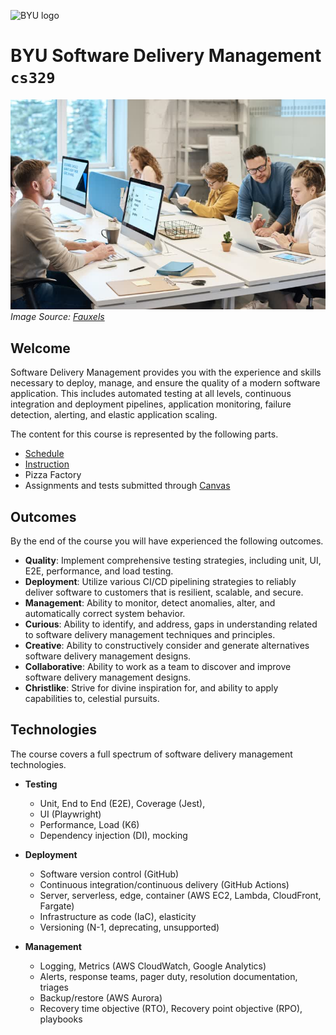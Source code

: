 ![BYU logo](https://github.com/softwaredeliverymanagement329/softwaredeliverymanagement/blob/main/byuLogo.png?raw=true)

# BYU **Software Delivery Management** `cs329`

![cover](softwaredeliverymanagementcover.jpg?raw=true)
_Image Source: [Fauxels](https://www.pexels.com/photo/people-working-in-front-of-the-computer-3184357)_

## Welcome

Software Delivery Management provides you with the experience and skills necessary to deploy, manage, and ensure the quality of a modern software application. This includes automated testing at all levels, continuous integration and deployment pipelines, application monitoring, failure detection, alerting, and elastic application scaling.

The content for this course is represented by the following parts.

- [Schedule](https://github.com/softwaredeliverymanagement329/softwaredeliverymanagement/blob/main/schedule/schedule.md)
- [Instruction](https://github.com/softwaredeliverymanagement329/softwaredeliverymanagement/blob/main/instruction/modules.md#readme)
- Pizza Factory
- Assignments and tests submitted through [Canvas](https://byu.instructure.com)

## Outcomes

By the end of the course you will have experienced the following outcomes.

- **Quality**: Implement comprehensive testing strategies, including unit, UI, E2E, performance, and load testing.
- **Deployment**: Utilize various CI/CD pipelining strategies to reliably deliver software to customers that is resilient, scalable, and secure.
- **Management**: Ability to monitor, detect anomalies, alter, and automatically correct system behavior.
- **Curious**: Ability to identify, and address, gaps in understanding related to software delivery management techniques and principles.
- **Creative**: Ability to constructively consider and generate alternatives software delivery management designs.
- **Collaborative**: Ability to work as a team to discover and improve software delivery management designs.
- **Christlike**: Strive for divine inspiration for, and ability to apply capabilities to, celestial pursuits.

## Technologies

The course covers a full spectrum of software delivery management technologies.

- **Testing**

  - Unit, End to End (E2E), Coverage (Jest),
  - UI (Playwright)
  - Performance, Load (K6)
  - Dependency injection (DI), mocking

- **Deployment**

  - Software version control (GitHub)
  - Continuous integration/continuous delivery (GitHub Actions)
  - Server, serverless, edge, container (AWS EC2, Lambda, CloudFront, Fargate)
  - Infrastructure as code (IaC), elasticity
  - Versioning (N-1, deprecating, unsupported)

- **Management**
  - Logging, Metrics (AWS CloudWatch, Google Analytics)
  - Alerts, response teams, pager duty, resolution documentation, triages
  - Backup/restore (AWS Aurora)
  - Recovery time objective (RTO), Recovery point objective (RPO), playbooks
